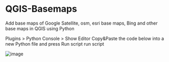 # QGIS-Basemaps
Add base maps of Google Satellite, osm, esri base maps, Bing and other base maps in QGIS using Python

Plugins > Python Console > Show Editor
Copy&Paste the code below into a new Python file and press Run script run script

![image](https://user-images.githubusercontent.com/6077548/203066683-ac0afca2-27ca-4109-86ad-a76fd291fe36.png)
